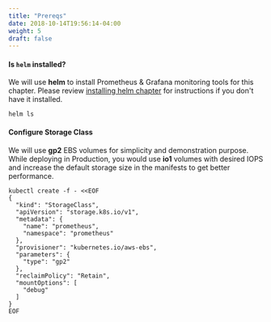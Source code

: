 ```yaml
---
title: "Prereqs"
date: 2018-10-14T19:56:14-04:00
weight: 5
draft: false
---
```


#### Is `helm` installed?

We will use **helm** to install Prometheus & Grafana monitoring tools for this chapter. Please review  [installing helm chapter](../../helm/install) for instructions if you don't have it installed.

```
helm ls
```

#### Configure Storage Class

We will use **gp2** EBS volumes for simplicity and demonstration purpose. While deploying in Production, you would use **io1** volumes with desired IOPS and increase the default storage size in the manifests to get better performance.

```
kubectl create -f - <<EOF
{
  "kind": "StorageClass",
  "apiVersion": "storage.k8s.io/v1",
  "metadata": {
    "name": "prometheus",
    "namespace": "prometheus"
  },
  "provisioner": "kubernetes.io/aws-ebs",
  "parameters": {
    "type": "gp2"
  },
  "reclaimPolicy": "Retain",
  "mountOptions": [
    "debug"
  ]  
}
EOF
```

